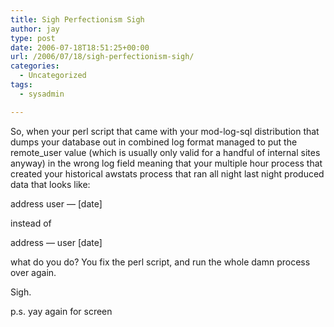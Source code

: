 ```yaml
---
title: Sigh Perfectionism Sigh
author: jay
type: post
date: 2006-07-18T18:51:25+00:00
url: /2006/07/18/sigh-perfectionism-sigh/
categories:
  - Uncategorized
tags:
  - sysadmin

---
```

So, when your perl script that came with your mod-log-sql distribution that dumps your database out in combined log format managed to put the remote_user value (which is usually only valid for a handful of internal sites anyway) in the wrong log field meaning that your multiple hour process that created your historical awstats process that ran all night last night produced data that looks like:

address user — [date]

instead of

address — user [date]

what do you do? You fix the perl script, and run the whole damn process over again.

Sigh.

p.s. yay again for screen